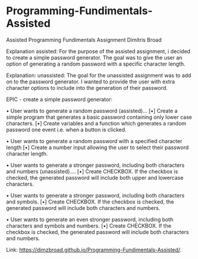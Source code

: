 # Programming-Fundimentals-Assisted
Assisted Programming Fundimentals Assignment Dimitris Broad


Explanation assisted: For the purpose of the assisted assignment, i decided to create a simple password generator. 
The goal was to give the user an option of generating a random password with a specific character length.

Explanation: unassisted: The goal for the unassisted assignment was to add on to the password generator. 
I wanted to provide the user with extra character options to include into the generation of their password. 

EPIC - create a simple password generator: 

• User wants to generate a random password (assisted)...
    [•] Create a simple program that generates a basic password containing only lower case characters.
    [•] Create variables and a function which generates a random password one event i.e. when a button is clicked. 
    
• User wants to generate a random password with a specified character length 
    [•] Create a number input allowing the user to select their password character length.   
        
• User wants to generate a stronger password, including both characters and numbers (unassisted)....
    [•] Create CHECKBOX. If the checkbox is checked, the generated password will include both upper and lowercase characters.  
    
• User wants to generate a stronger password, including both characters and symbols.
    [•] Create CHECKBOX. If the checkbox is checked, the generated password will include both characters and numbers.  
    
• User wants to generate an even stronger password, including both characters and symbols and numbers.
    [•] Create CHECKBOX. If the checkbox is checked, the generated password will include both characters and numbers.  

Link: https://dimzbroad.github.io/Programming-Fundimentals-Assisted/.


